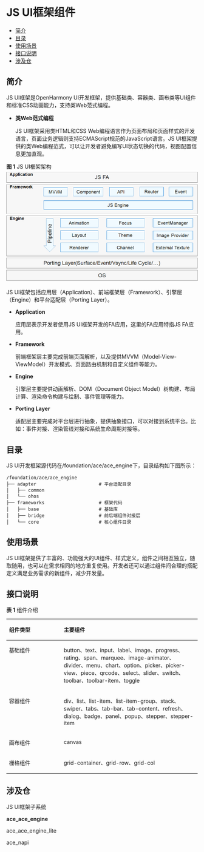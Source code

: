 # JS UI框架组件<a name="ZH-CN_TOPIC_0000001076213364"></a>

-   [简介](#section15701932113019)
-   [目录](#section1791423143211)
-   [使用场景](#section171384529150)
-   [接口说明](#section271831717166)
-   [涉及仓](#section1447164910172)

## 简介<a name="section15701932113019"></a>

JS UI框架是OpenHarmony UI开发框架，提供基础类、容器类、画布类等UI组件和标准CSS动画能力，支持类Web范式编程。

-   **类Web范式编程**

    JS UI框架采用类HTML和CSS Web编程语言作为页面布局和页面样式的开发语言，页面业务逻辑则支持ECMAScript规范的JavaScript语言。JS UI框架提供的类Web编程范式，可以让开发者避免编写UI状态切换的代码，视图配置信息更加直观。


**图 1**  JS UI框架架构<a name="fig2606133765017"></a>  
![](figures/JS-UI框架架构.png "JS-UI框架架构")

JS UI框架包括应用层（Application）、前端框架层（Framework）、引擎层（Engine）和平台适配层（Porting Layer）。

-   **Application**

    应用层表示开发者使用JS UI框架开发的FA应用，这里的FA应用特指JS FA应用。

-   **Framework**

    前端框架层主要完成前端页面解析，以及提供MVVM（Model-View-ViewModel）开发模式、页面路由机制和自定义组件等能力。

-   **Engine**

    引擎层主要提供动画解析、DOM（Document Object Model）树构建、布局计算、渲染命令构建与绘制、事件管理等能力。

-   **Porting Layer**

    适配层主要完成对平台层进行抽象，提供抽象接口，可以对接到系统平台。比如：事件对接、渲染管线对接和系统生命周期对接等。


## 目录<a name="section1791423143211"></a>

JS UI开发框架源代码在/foundation/ace/ace\_engine下，目录结构如下图所示：

```
/foundation/ace/ace_engine
├── adapter                       # 平台适配目录
│   ├── common
│   └── ohos
├── frameworks                    # 框架代码
│   ├── base                      # 基础库
│   ├── bridge                    # 前后端组件对接层
│   └── core                      # 核心组件目录
```

## 使用场景<a name="section171384529150"></a>

JS UI框架提供了丰富的、功能强大的UI组件、样式定义，组件之间相互独立，随取随用，也可以在需求相同的地方重复使用。开发者还可以通过组件间合理的搭配定义满足业务需求的新组件，减少开发量。

## 接口说明<a name="section271831717166"></a>

**表 1**  组件介绍

<a name="table2347172925617"></a>
<table><thead align="left"><tr id="row5347429155610"><th class="cellrowborder" valign="top" width="28.64%" id="mcps1.2.3.1.1"><p id="p1347102910567"><a name="p1347102910567"></a><a name="p1347102910567"></a>组件类型</p>
</th>
<th class="cellrowborder" valign="top" width="71.36%" id="mcps1.2.3.1.2"><p id="p83475294565"><a name="p83475294565"></a><a name="p83475294565"></a>主要组件</p>
</th>
</tr>
</thead>
<tbody><tr id="row15347122918562"><td class="cellrowborder" valign="top" width="28.64%" headers="mcps1.2.3.1.1 "><p id="p679795614335"><a name="p679795614335"></a><a name="p679795614335"></a>基础组件</p>
</td>
<td class="cellrowborder" valign="top" width="71.36%" headers="mcps1.2.3.1.2 "><p id="p88813982011"><a name="p88813982011"></a><a name="p88813982011"></a>button、text、input、label、image、progress、rating、span、marquee、image-animator、divider、menu、chart、option、picker、picker-view、piece、qrcode、select、slider、switch、toolbar、toolbar-item、toggle</p>
</td>
</tr>
<tr id="row1973535793115"><td class="cellrowborder" valign="top" width="28.64%" headers="mcps1.2.3.1.1 "><p id="p8735195713313"><a name="p8735195713313"></a><a name="p8735195713313"></a>容器组件</p>
</td>
<td class="cellrowborder" valign="top" width="71.36%" headers="mcps1.2.3.1.2 "><p id="p1268024618208"><a name="p1268024618208"></a><a name="p1268024618208"></a>div、list、list-item、list-item-group、stack、swiper、tabs、tab-bar、tab-content、refresh、dialog、badge、panel、popup、stepper、stepper-item</p>
</td>
</tr>
<tr id="row1792218915320"><td class="cellrowborder" valign="top" width="28.64%" headers="mcps1.2.3.1.1 "><p id="p692289163220"><a name="p692289163220"></a><a name="p692289163220"></a>画布组件</p>
</td>
<td class="cellrowborder" valign="top" width="71.36%" headers="mcps1.2.3.1.2 "><p id="p199228910327"><a name="p199228910327"></a><a name="p199228910327"></a>canvas</p>
</td>
</tr>
<tr id="row837615526208"><td class="cellrowborder" valign="top" width="28.64%" headers="mcps1.2.3.1.1 "><p id="p4377752152016"><a name="p4377752152016"></a><a name="p4377752152016"></a>栅格组件</p>
</td>
<td class="cellrowborder" valign="top" width="71.36%" headers="mcps1.2.3.1.2 "><p id="p17377185222019"><a name="p17377185222019"></a><a name="p17377185222019"></a>grid-container、grid-row、grid-col</p>
</td>
</tr>
</tbody>
</table>

## 涉及仓<a name="section1447164910172"></a>

JS UI框架子系统

**ace\_ace\_engine**

ace\_ace\_engine\_lite

ace\_napi

